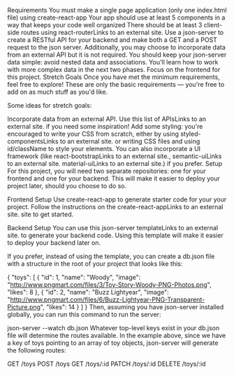 Requirements
You must make a single page application (only one index.html file) using create-react-app
Your app should use at least 5 components in a way that keeps your code well organized
There should be at least 3 client-side routes using react-routerLinks to an external site.
Use a json-server to create a RESTful API for your backend and make both a GET and a POST request to the json server. Additionally, you may choose to incorporate data from an external API but it is not required.
You should keep your json-server data simple: avoid nested data and associations. You'll learn how to work with more complex data in the next two phases. Focus on the frontend for this project.
Stretch Goals
Once you have met the minimum requirements, feel free to explore! These are only the basic requirements — you're free to add on as much stuff as you'd like.

Some ideas for stretch goals:

Incorporate data from an external API. Use this list of APIsLinks to an external site. if you need some inspiration!
Add some styling: you're encouraged to write your CSS from scratch, either by using styled-componentsLinks to an external site. or writing CSS files and using id/className to style your elements. You can also incorporate a UI framework (like react-bootstrapLinks to an external site., semantic-uiLinks to an external site. material-uiLinks to an external site.) if you prefer.
Setup
For this project, you will need two separate repositories: one for your frontend and one for your backend. This will make it easier to deploy your project later, should you choose to do so.

Frontend Setup
Use create-react-app to generate starter code for your your project. Follow the instructions on the create-react-appLinks to an external site. site to get started.

Backend Setup
You can use this json-server templateLinks to an external site. to generate your backend code. Using this template will make it easier to deploy your backend later on.

If you prefer, instead of using the template, you can create a db.json file with a structure in the root of your project that looks like this:

{
  "toys": [
    {
      "id": 1,
      "name": "Woody",
      "image": "http://www.pngmart.com/files/3/Toy-Story-Woody-PNG-Photos.png",
      "likes": 8
    },
    {
      "id": 2,
      "name": "Buzz Lightyear",
      "image": "http://www.pngmart.com/files/6/Buzz-Lightyear-PNG-Transparent-Picture.png",
      "likes": 14
    }
  ]
}
Then, assuming you have json-server installed globally, you can run this command to run the server:

 json-server --watch db.json
Whatever top-level keys exist in your db.json file will determine the routes available. In the example above, since we have a key of toys pointing to an array of toy objects, json-server will generate the following routes:

GET /toys
POST /toys
GET /toys/:id
PATCH /toys/:id
DELETE /toys/:id